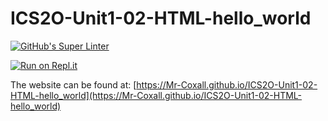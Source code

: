 # ICS2O-Unit1-02-HTML-hello_world
[![GitHub's Super Linter](https://github.com/Mr-Coxall/ICS2O-Unit1-02-HTML-hello_world/workflows/GitHub's%20Super%20Linter/badge.svg)](https://github.com/Mr-Coxall/ICS2O-Unit1-02-HTML-hello_world/actions)

[![Run on Repl.it](https://repl.it/badge/github/Mr-Coxall/ICS2O-Unit1-02-HTML-hello_world)](https://repl.it/github/Mr-Coxall/ICS2O-Unit1-02-HTML-hello_world)

The website can be found at: [https://Mr-Coxall.github.io/ICS2O-Unit1-02-HTML-hello_world](https://Mr-Coxall.github.io/ICS2O-Unit1-02-HTML-hello_world)
